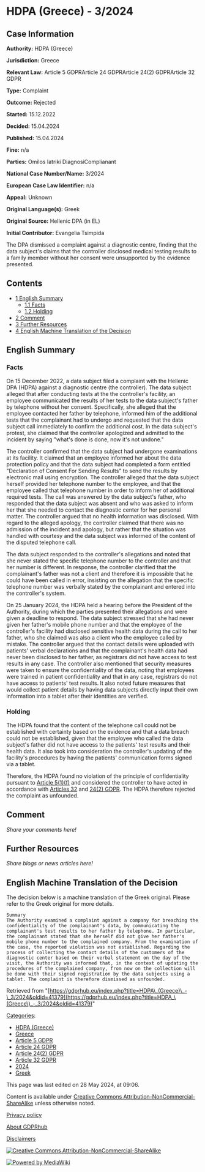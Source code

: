 # HDPA (Greece) - 3/2024

## Case Information

**Authority:** HDPA (Greece)

**Jurisdiction:** Greece

**Relevant Law:** Article 5 GDPRArticle 24 GDPRArticle 24(2) GDPRArticle 32 GDPR

**Type:** Complaint

**Outcome:** Rejected

**Started:** 15.12.2022

**Decided:** 15.04.2024

**Published:** 15.04.2024

**Fine:** n/a

**Parties:** Omilos Iatriki DiagnosiComplianant

**National Case Number/Name:** 3/2024

**European Case Law Identifier:** n/a

**Appeal:** Unknown

**Original Language(s):** Greek

**Original Source:** Hellenic DPA (in EL)

**Initial Contributor:** Evangelia Tsimpida

The DPA dismissed a complaint against a diagnostic centre, finding that the data subject's claims that the controller disclosed medical testing results to a family member without her consent were unsupported by the evidence presented.

## Contents

*   [1 English Summary](#English_Summary)
    *   [1.1 Facts](#Facts)
    *   [1.2 Holding](#Holding)
*   [2 Comment](#Comment)
*   [3 Further Resources](#Further_Resources)
*   [4 English Machine Translation of the Decision](#English_Machine_Translation_of_the_Decision)

## English Summary

### Facts

On 15 December 2022, a data subject filed a complaint with the Hellenic DPA (HDPA) against a diagnostic centre (the controller). The data subject alleged that after conducting tests at the the controller's facility, an employee communicated the results of her tests to the data subject's father by telephone without her consent. Specifically, she alleged that the employee contacted her father by telephone, informed him of the additional tests that the complainant had to undergo and requested that the data subject call immediately to confirm the additional cost. In the data subject's protest, she claimed that the controller apologized and admitted to the incident by saying "what's done is done, now it's not undone."

The controller confirmed that the data subject had undergone examinations at its facility. It claimed that an employee informed her about the data protection policy and that the data subject had completed a form entitled "Declaration of Consent For Sending Results" to send the results by electronic mail using encryption. The controller alleged that the data subject herself provided her telephone number to the employee, and that the employee called that telephone number in order to inform her of additional required tests. The call was answered by the data subject's father, who responded that the data subject was absent and who was asked to inform her that she needed to contact the diagnostic center for her personal matter. The controller argued that no health information was disclosed. With regard to the alleged apology, the controller claimed that there was no admission of the incident and apology, but rather that the situation was handled with courtesy and the data subject was informed of the content of the disputed telephone call.

The data subject responded to the controller's allegations and noted that she never stated the specific telephone number to the controller and that her number is different. In response, the controller clarified that the complainant's father was not a client and therefore it is impossible that he could have been called in error, insisting on the allegation that the specific telephone number was verbally stated by the complainant and entered into the controller's system.

On 25 January 2024, the HDPA held a hearing before the President of the Authority, during which the parties presented their allegations and were given a deadline to respond. The data subject stressed that she had never given her father's mobile phone number and that the employee of the controller's facility had disclosed sensitive health data during the call to her father, who she claimed was also a client who the employee called by mistake. The controller argued that the contact details were uploaded with patients' verbal declarations and that the complainant's health data had never been disclosed to her father, as registrars did not have access to test results in any case. The controller also mentioned that security measures were taken to ensure the confidentiality of the data, noting that employees were trained in patient confidentiality and that in any case, registrars do not have access to patients' test results. It also noted future measures that would collect patient details by having data subjects directly input their own information into a tablet after their identities are verified.

### Holding

The HDPA found that the content of the telephone call could not be established with certainty based on the evidence and that a data breach could not be established, given that the employee who called the data subject's father did not have access to the patients' test results and their health data. It also took into consideration the controller's updating of the facility's procedures by having the patients' communication forms signed via a tablet.

Therefore, the HDPA found no violation of the principle of confidentiality pursuant to [Article 5(1)(f)](/index.php?title=Article_5_GDPR#1f "Article 5 GDPR") and considered the controller to have acted in accordance with [Articles 32](/index.php?title=Article_32_GDPR "Article 32 GDPR") and [24(2) GDPR](/index.php?title=Article_24_GDPR#2 "Article 24 GDPR"). The HDPA therefore rejected the complaint as unfounded.

## Comment

_Share your comments here!_

## Further Resources

_Share blogs or news articles here!_

## English Machine Translation of the Decision

The decision below is a machine translation of the Greek original. Please refer to the Greek original for more details.

```
Summary
The Authority examined a complaint against a company for breaching the confidentiality of the complainant's data, by communicating the complainant's test results to her father by telephone. In particular, the complainant stated that she herself did not give her father's mobile phone number to the complained company. From the examination of the case, the reported violation was not established. Regarding the process of collecting the contact details of the customers of the diagnostic center based on their verbal statement on the day of the visit, the Authority was informed that, in the context of updating the procedures of the complained company, from now on the collection will be done with their signed registration by the data subjects using a tablet. The complaint is therefore dismissed as unfounded.

```

Retrieved from "[https://gdprhub.eu/index.php?title=HDPA\_(Greece)\_-\_3/2024&oldid=41379](https://gdprhub.eu/index.php?title=HDPA_\(Greece\)_-_3/2024&oldid=41379)"

[Categories](/index.php?title=Special:Categories "Special:Categories"):

*   [HDPA (Greece)](/index.php?title=Category:HDPA_\(Greece\) "Category:HDPA (Greece)")
*   [Greece](/index.php?title=Category:Greece "Category:Greece")
*   [Article 5 GDPR](/index.php?title=Category:Article_5_GDPR "Category:Article 5 GDPR")
*   [Article 24 GDPR](/index.php?title=Category:Article_24_GDPR "Category:Article 24 GDPR")
*   [Article 24(2) GDPR](/index.php?title=Category:Article_24\(2\)_GDPR "Category:Article 24(2) GDPR")
*   [Article 32 GDPR](/index.php?title=Category:Article_32_GDPR "Category:Article 32 GDPR")
*   [2024](/index.php?title=Category:2024 "Category:2024")
*   [Greek](/index.php?title=Category:Greek "Category:Greek")

This page was last edited on 28 May 2024, at 09:06.

Content is available under [Creative Commons Attribution-NonCommercial-ShareAlike](https://creativecommons.org/licenses/by-nc-sa/4.0/) unless otherwise noted.

[Privacy policy](/index.php?title=GDPRhub:Privacy_policy)

[About GDPRhub](/index.php?title=GDPRhub:About)

[Disclaimers](/index.php?title=GDPRhub:General_disclaimer)

[![Creative Commons Attribution-NonCommercial-ShareAlike](/resources/assets/licenses/cc-by-nc-sa.png)](https://creativecommons.org/licenses/by-nc-sa/4.0/)

[![Powered by MediaWiki](/resources/assets/poweredby_mediawiki_88x31.png)](https://www.mediawiki.org/)